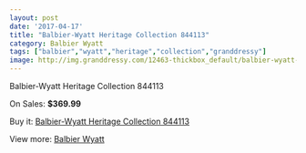 ```yaml
---
layout: post
date: '2017-04-17'
title: "Balbier-Wyatt Heritage Collection 844113"
category: Balbier Wyatt
tags: ["balbier","wyatt","heritage","collection","granddressy"]
image: http://img.granddressy.com/12463-thickbox_default/balbier-wyatt-heritage-collection-844113.jpg
---
```

Balbier-Wyatt Heritage Collection 844113

On Sales: **$369.99**
<a href="https://www.granddressy.com/en/balbier-wyatt/11545-balbier-wyatt-heritage-collection-844113.html"><amp-img layout="responsive" width="600" height="600" src="//img.granddressy.com/12463-thickbox_default/balbier-wyatt-heritage-collection-844113.jpg" alt="Balbier-Wyatt Heritage Collection 844113 0" /></a>

Buy it: [Balbier-Wyatt Heritage Collection 844113](https://www.granddressy.com/en/balbier-wyatt/11545-balbier-wyatt-heritage-collection-844113.html "Balbier-Wyatt Heritage Collection 844113")

View more: [Balbier Wyatt](https://www.granddressy.com/en/300-balbier-wyatt "Balbier Wyatt")